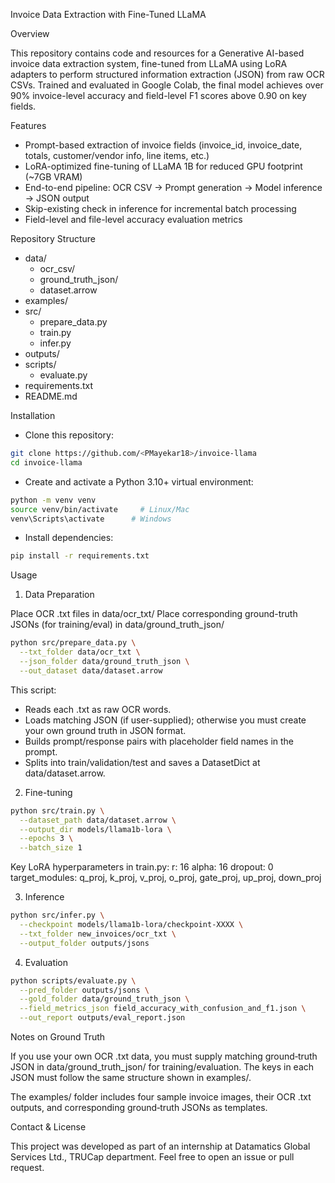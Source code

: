 Invoice Data Extraction with Fine-Tuned LLaMA


Overview

This repository contains code and resources for a Generative AI-based invoice data extraction system, fine-tuned from LLaMA using LoRA adapters to perform structured information extraction (JSON) from raw OCR CSVs. Trained and evaluated in Google Colab, the final model achieves over 90% invoice-level accuracy and field-level F1 scores above 0.90 on key fields.


Features

- Prompt-based extraction of invoice fields (invoice_id, invoice_date, totals, customer/vendor info, line items, etc.)
- LoRA-optimized fine-tuning of LLaMA 1B for reduced GPU footprint (~7GB VRAM)
- End-to-end pipeline: OCR CSV -> Prompt generation -> Model inference -> JSON output
- Skip-existing check in inference for incremental batch processing
- Field-level and file-level accuracy evaluation metrics


Repository Structure
- data/        
   - ocr_csv/
   - ground_truth_json/
   - dataset.arrow            
- examples/                
- src/                     
   - prepare_data.py      
   - train.py             
   - infer.py             
- outputs/                 
- scripts/                 
   - evaluate.py
- requirements.txt         
- README.md                


Installation

- Clone this repository:
```bash
git clone https://github.com/<PMayekar18>/invoice-llama
cd invoice-llama
```

- Create and activate a Python 3.10+ virtual environment:
```bash
python -m venv venv
source venv/bin/activate     # Linux/Mac
venv\Scripts\activate      # Windows
```

- Install dependencies:
```bash
pip install -r requirements.txt
```


Usage

1. Data Preparation

Place OCR .txt files in data/ocr_txt/
Place corresponding ground-truth JSONs (for training/eval) in data/ground_truth_json/
```bash
python src/prepare_data.py \
  --txt_folder data/ocr_txt \
  --json_folder data/ground_truth_json \
  --out_dataset data/dataset.arrow
```
This script:
- Reads each .txt as raw OCR words.
- Loads matching JSON (if user-supplied); otherwise you must create your own ground truth in JSON format.
- Builds prompt/response pairs with placeholder field names in the prompt.
- Splits into train/validation/test and saves a DatasetDict at data/dataset.arrow.

2. Fine-tuning
```bash
python src/train.py \
  --dataset_path data/dataset.arrow \
  --output_dir models/llama1b-lora \
  --epochs 3 \
  --batch_size 1
```
Key LoRA hyperparameters in train.py:
r: 16
alpha: 16
dropout: 0
target_modules: q_proj, k_proj, v_proj, o_proj, gate_proj, up_proj, down_proj

3. Inference
```bash
python src/infer.py \
  --checkpoint models/llama1b-lora/checkpoint-XXXX \
  --txt_folder new_invoices/ocr_txt \
  --output_folder outputs/jsons
```

4. Evaluation
```bash
python scripts/evaluate.py \
  --pred_folder outputs/jsons \
  --gold_folder data/ground_truth_json \
  --field_metrics_json field_accuracy_with_confusion_and_f1.json \
  --out_report outputs/eval_report.json
```


Notes on Ground Truth

If you use your own OCR .txt data, you must supply matching ground‑truth JSON in data/ground_truth_json/ for training/evaluation. The keys in each JSON must follow the same structure shown in examples/.

The examples/ folder includes four sample invoice images, their OCR .txt outputs, and corresponding ground‑truth JSONs as templates.


Contact & License

This project was developed as part of an internship at Datamatics Global Services Ltd., TRUCap department. Feel free to open an issue or pull request.